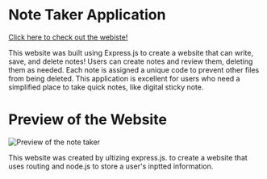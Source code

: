 # Note Taker Application

[Click here to check out the webiste!](https://secure-scrubland-29490.herokuapp.com/ "Note Taker Application")

This website was built using Express.js to create a website that can write, save, and delete notes! Users can create notes and review them, deleting them as needed. Each note is assigned a unique code to prevent other files from being deleted. This application is excellent for users who need a simplified place to take quick notes, like digital sticky note. 

# Preview of the Website

![Preview of the note taker](./static/media/preview.gif)

This website was created by ultizing express.js. to create a website that uses routing and node.js to store a user's inptted information. 


